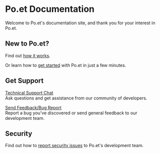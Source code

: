 # Po.et Documentation

Welcome to Po.et's documentation site, and thank you for your interest in Po.et.

## New to Po.et?

Find out [how it works](about-poet/how-does-poet-work.md).

Or learn how to [get started](use-poet/getting-started.md) with Po.et in just a few minutes.

## Get Support

[Technical Support Chat](https://gitter.im/poetapp/Lobby)  
Ask questions and get assistance from our community of developers.

[Send Feedback/Bug Report](https://goo.gl/forms/7yLh8PJOx8uykzxz1)  
Report a bug you've discovered or send general feedback to our development team.

## Security

Find out how to [report security issues](SECURITY.md) to Po.et's development team.
